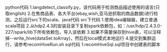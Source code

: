 python代码
1.langdetect_classify.py，该代码用于检测商品描述使用的语言(只取english)
2.在售商品表、各大平台(ebay,wish,亚马逊抓取的商品数据)进行检测，之后运行src下的scala、java代码
src下代码
1.使用idea编辑器，建立普通scala项目
2.从hdp2.4.3的安装目录下复制spark依赖包，如：/usr/hdp/2.4.3.0-227/spark/lib下所有依赖包，导入该依赖
3.如果不需要保存到hive表，可以注释掉--write_hive(dataSet.toArray)，然后在local模式本地运行
4.提交到集群运行，请参考recomHiveRun.sh
sql代码
1.recomHiveSql.sql项目中创建表的脚本



